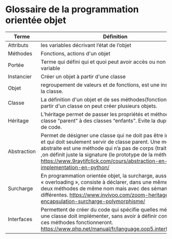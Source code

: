 # Glossaire de la programmation orientée objet

| Terme | Définition |
| - | - |
| Attributs | les variables décrivant l’état de l’objet |
| Méthodes | Fonctions, actions d'un objet |
| Portée | Terme qui défini qui et quoi peut avoir accès ou non à une variable |
| Instancier | Créer un objet à partir d'une classe |
| Objet | regroupement de valeurs et de fonctions, est une instance de la classe. |
| Classe | La définition d'un objet et de ses méthodes(fonctions), à partir d'un classe on peut créer plusieurs objets. |
| Héritage | L’héritage permet de passer les propriétés et méthodes d’une classe “parent” à des classes “enfants”. Evite la duplication de code. |
| Abstraction | Permet de désigner une classe qui ne doit pas être instacier et qui doit seulement servir de classe parent. Une méthode abstraite est une méthode qui n’a pas de corps (traitement) ,on définit juste la signature (le prototype de la méthode). https://www.9raytifclick.com/cours/abstraction-en-poo-et-implementation-en-python/|
| Surcharge | En programmation orientée objet, la surcharge, aussi appelée « overloading », consiste à déclarer, dans une même classe, deux méthodes de même nom mais avec des sémantiques différentes. https://www.invivoo.com/zoom-heritage-encapsulation-surcharge-polymorphisme/ |
| Interfaces | Permettent de créer du code qui spécifie quelles méthodes une classe doit implémenter, sans avoir à définir comment ces méthodes fonctionneront. https://www.php.net/manual/fr/language.oop5.interfaces.php|

